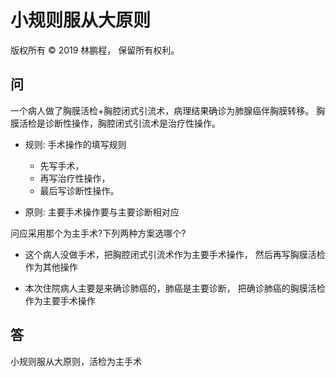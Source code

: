 # 小规则服从大原则

版权所有 © 2019 林鹏程， 保留所有权利。

## 问

一个病人做了胸膜活检+胸腔闭式引流术，病理结果确诊为肺腺癌伴胸膜转移。
胸膜活检是诊断性操作，胸腔闭式引流术是治疗性操作。

- 规则: 手术操作的填写规则

    - 先写手术，
    - 再写治疗性操作，
    - 最后写诊断性操作。
  
- 原则: 主要手术操作要与主要诊断相对应

问应采用那个为主手术?下列两种方案选哪个?

- 这个病人没做手术，把胸腔闭式引流术作为主要手术操作，
  然后再写胸膜活检作为其他操作

- 本次住院病人主要是来确诊肺癌的，肺癌是主要诊断，
  把确诊肺癌的胸膜活检作为主要手术操作

## 答

小规则服从大原则，活检为主手术
